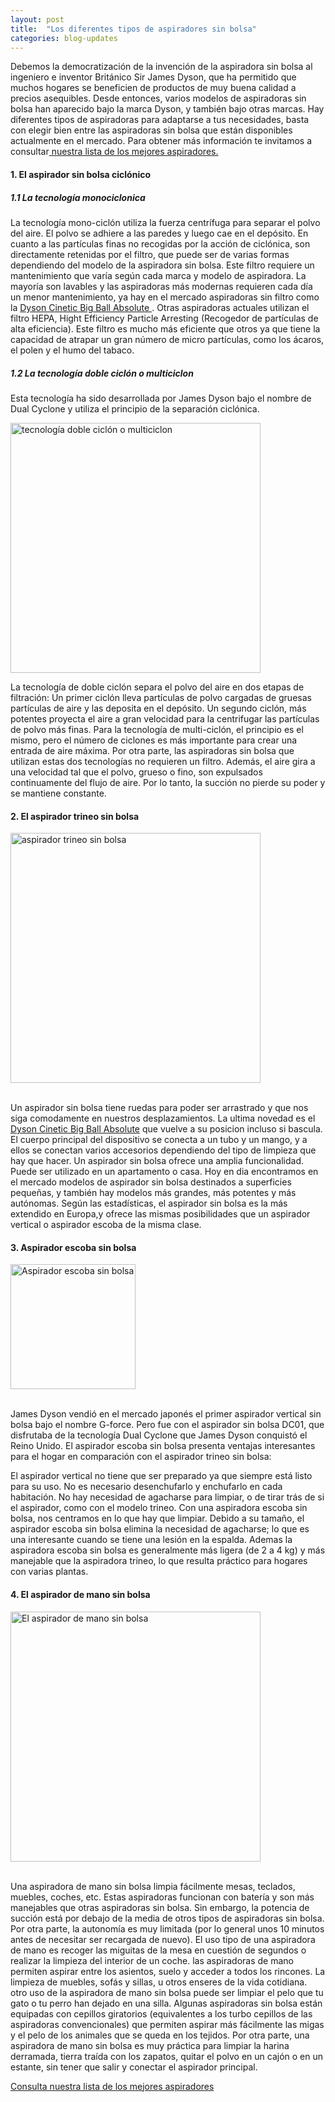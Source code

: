 ```yaml
---
layout: post
title:  "Los diferentes tipos de aspiradores sin bolsa"
categories: blog-updates
---
```


  Debemos la democratización de la invención de la aspiradora sin bolsa al ingeniero e inventor Británico Sir James Dyson, que ha permitido que muchos hogares se beneficien de productos de muy buena calidad a precios asequibles.
  Desde entonces, varios modelos de aspiradoras sin bolsa han aparecido bajo la marca Dyson, y también bajo otras marcas. Hay diferentes tipos de aspiradoras para adaptarse a tus necesidades, basta con elegir bien entre las aspiradoras sin bolsa que están disponibles actualmente en el mercado.
  Para obtener más información te invitamos a consultar<a href="{{ site.url }}"> nuestra lista de los mejores aspiradores.</a>
<p>
  <h4>1. El aspirador sin bolsa ciclónico</h4>
</p>
<p>
  <h5>1.1 La tecnología monociclonica</h5>
</p>
<p>
  La tecnología mono-ciclón utiliza la fuerza centrífuga para separar el polvo del aire. El polvo se adhiere a las paredes y luego cae en el depósito.
  En cuanto a las partículas finas no recogidas por la acción de ciclónica, son directamente retenidas por el filtro, que puede ser de varias formas dependiendo del modelo de la aspiradora sin bolsa.
  Este filtro requiere un mantenimiento que varía según cada marca y modelo de aspiradora. La mayoría son lavables y las aspiradoras más modernas requieren cada día un menor mantenimiento, ya hay en el mercado aspiradoras sin filtro como la <a href="{{ site.url }}/test-dyson-cinetic-big-ball-absolute/">Dyson Cinetic Big Ball Absolute </a>.
  Otras aspiradoras actuales utilizan el filtro HEPA, Hight Efficiency Particle Arresting (Recogedor de partículas de alta eficiencia). Este filtro es mucho más eficiente que otros ya que tiene la capacidad de atrapar un gran número de micro partículas, como los ácaros, el polen y el humo del tabaco.
</p>
<p>
  <h5>1.2 La tecnología doble ciclón o multiciclon </h5>
</p>
<p>
  Esta tecnología ha sido desarrollada por James Dyson bajo el nombre de Dual Cyclone y utiliza el principio de la separación ciclónica.
</p>
<div class="text-center">
  <img src="{{ site.url }}/assets/img/varias/Dyson_Big_Ball_21.jpg" width="400" height="auto" alt="tecnología doble ciclón o multiciclon">
</div>
<p>
  La tecnología de doble ciclón separa el polvo del aire en dos etapas de filtración:
  Un primer ciclón lleva partículas de polvo cargadas de gruesas partículas de aire y las deposita en el depósito.
  Un segundo ciclón, más potentes proyecta el aire a gran velocidad para la centrifugar las partículas de polvo más finas.
  Para la tecnología de multi-ciclón, el principio es el mismo, pero el número de ciclones es más importante para crear una entrada de aire máxima.
  Por otra parte, las aspiradoras sin bolsa que utilizan estas dos tecnologías no requieren un filtro. Además, el aire gira a una velocidad tal que el polvo, grueso o fino, son expulsados continuamente del flujo de aire. Por lo tanto, la succión no pierde su poder y se mantiene constante.
</p>
<p>
  <h4>2. El aspirador trineo sin bolsa</h4>
</p>
<div class="text-center">
  <img src="{{ site.url }}/assets/img/varias/cleaning-1224832.jpg" width="400" height="auto" alt="aspirador trineo sin bolsa">
</div>
<br>
<p>
  Un aspirador sin bolsa tiene ruedas para poder ser arrastrado y que nos siga comodamente en nuestros desplazamientos.
  La ultima novedad es el <a href="{{ site.url }}/test-dyson-cinetic-big-ball-absolute">Dyson Cinetic Big Ball Absolute</a>
  que vuelve a su posicion incluso si bascula.
  El cuerpo principal del dispositivo se conecta a un tubo y un mango, y a ellos se conectan varios accesorios dependiendo del tipo de limpieza que hay que hacer.
  Un aspirador sin bolsa ofrece una amplia funcionalidad. Puede ser utilizado en un apartamento o casa. Hoy en dia encontramos en el mercado modelos de aspirador sin  bolsa destinados a superficies pequeñas, y también hay modelos más grandes, más potentes y más autónomas.
  Según las estadísticas, el aspirador sin bolsa es la más extendido en Europa,y ofrece las mismas posibilidades que un aspirador vertical o aspirador escoba de la misma clase.
</p>
<p>
  <h4>3. Aspirador escoba sin bolsa</h4>
</p>
<div class="text-center">
  <img src="{{ site.url }}/assets/img/DysonV6/V6-Fluffy.jpg" width="200" height="auto" alt="Aspirador escoba sin bolsa">
</div>
<br>
<p>
  James Dyson vendió en el mercado japonés el primer aspirador vertical sin bolsa bajo el nombre G-force. Pero fue con el aspirador sin bolsa DC01, que disfrutaba de la tecnología Dual Cyclone que James Dyson conquistó el Reino Unido.
  El aspirador escoba sin bolsa presenta ventajas interesantes para el hogar en comparación con el aspirador trineo sin bolsa:
</p>
<p>
  El aspirador vertical no tiene que ser preparado ya que siempre está listo para su uso.
  No es necesario desenchufarlo y enchufarlo en cada habitación.
  No hay necesidad de agacharse para limpiar, o de tirar trás de si el aspirador, como con  el modelo trineo.
  Con una aspiradora escoba sin bolsa, nos centramos en lo que hay que limpiar.
  Debido a su tamaño, el aspirador escoba sin bolsa elimina la necesidad de agacharse; lo que es una interesante cuando se tiene una lesión en la espalda.
  Ademas la aspiradora escoba sin bolsa es generalmente más ligera (de 2 a 4 kg) y más manejable que la aspiradora trineo, lo que resulta práctico para hogares con varias plantas.
</p>
<p>
  <h4>4. El aspirador de mano sin bolsa</h4>
</p>
<div class="text-center">
  <img src="{{ site.url }}/assets/img/DysonV6/V6_Total_Clean__coche.jpg" width="400" height="auto" alt="El aspirador de mano sin bolsa">
</div>
<br>
<p>
  Una aspiradora de mano sin bolsa limpia fácilmente mesas, teclados, muebles, coches, etc.
  Estas aspiradoras funcionan con batería y son más manejables que otras aspiradoras sin bolsa.
  Sin embargo, la potencia de succión está por debajo de la media de otros tipos de aspiradoras sin bolsa. Por otra parte, la autonomía es muy limitada (por lo general unos 10 minutos antes de necesitar ser recargada de nuevo).
  El uso tipo de una aspiradora de mano es recoger las miguitas de la mesa en cuestión de segundos o realizar la limpieza del interior de un coche. las aspiradoras de mano permiten aspirar entre los asientos, suelo y acceder a todos los rincones.
  La limpieza de muebles, sofás y sillas, u otros enseres de la vida cotidiana. otro uso de la aspiradora de mano sin bolsa puede ser limpiar el pelo que tu gato o tu perro han dejado en una silla.
  Algunas aspiradoras sin bolsa están equipadas con cepillos giratorios (equivalentes a los turbo cepillos de las aspiradoras convencionales) que permiten aspirar más fácilmente las migas y el pelo de los animales que se queda en los tejidos.
  Por otra parte, una aspiradora de mano sin bolsa es muy práctica para limpiar la harina derramada, tierra traída con los zapatos, quitar el polvo en un cajón o en un estante, sin tener que salir y conectar el aspirador principal.
</p>

<div class="text-center">
<a class="button" href="{{ site.url }}">Consulta nuestra lista de los mejores aspiradores</a>
</div>
